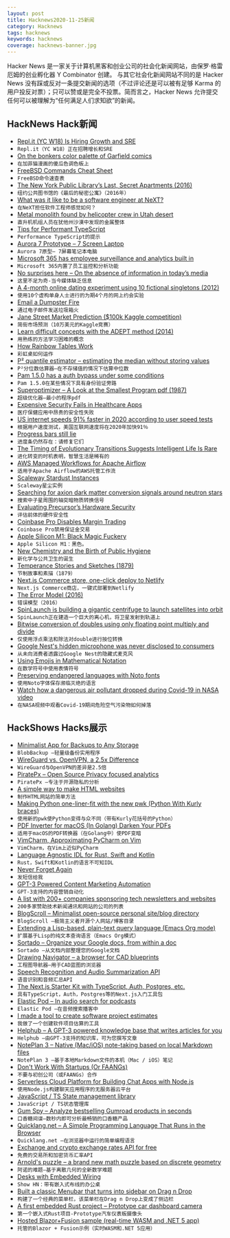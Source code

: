 ```yaml
---
layout: post
title: Hacknews2020-11-25新闻
category: Hacknews
tags: hacknews
keywords: hacknews
coverage: hacknews-banner.jpg
---
```


Hacker News 是一家关于计算机黑客和创业公司的社会化新闻网站，由保罗·格雷厄姆的创业孵化器 Y Combinator 创建。
与其它社会化新闻网站不同的是 Hacker News 没有踩或反对一条提交新闻的选项（不过评论还是可以被有足够 Karma 的用户投反对票）；只可以赞或是完全不投票。简而言之，Hacker News 允许提交任何可以被理解为“任何满足人们求知欲”的新闻。

## HackNews Hack新闻


- [Repl.it (YC W18) Is Hiring Growth and SRE](https://jobs.lever.co/replit/)
- `Repl.it（YC W18）正在招聘增长和SRE`
- [On the bonkers color palette of Garfield comics](http://wondermark.com/garfield-color/)
- `在加菲猫漫画的傻瓜色调色板上`
- [FreeBSD Commands Cheat Sheet](https://github.com/sbz/freebsd-commands)
- `FreeBSD命令速查表`
- [The New York Public Library’s Last, Secret Apartments (2016)](https://www.atlasobscura.com/articles/inside-the-new-york-public-librarys-last-secret-apartments)
- `纽约公共图书馆的《最后的秘密公寓》（2016年）`
- [What was it like to be a software engineer at NeXT?](https://www.quora.com/What-was-it-like-to-be-a-software-engineer-at-NeXT-Did-workers-interact-with-Steve-Jobs?share=1)
- `在NeXT担任软件工程师感觉如何？`
- [Metal monolith found by helicopter crew in Utah desert](https://www.bbc.co.uk/news/world-us-canada-55056570)
- `直升机机组人员在犹他州沙漠中发现的金属整体`
- [Tips for Performant TypeScript](https://github.com/microsoft/TypeScript/wiki/Performance)
- `Performance TypeScript的提示`
- [Aurora 7 Prototype – 7 Screen Laptop](https://expanscape.com/the-aurora-7-prototype/the-story-of-the-aurora-7/)
- `Aurora 7原型– 7屏幕笔记本电脑`
- [Microsoft 365 has employee surveillance and analytics built in](https://twitter.com/WolfieChristl/status/1331221942850949121)
- `Microsoft 365内置了员工监控和分析功能`
- [No surprises here – On the absence of information in today’s media](https://www.turningchaos.com/essays/no-surprises-here)
- `这里不足为奇-当今媒体缺乏信息`
- [A 4-month online dating experiment using 10 fictional singletons (2012)](https://jonmillward.com/blog/attraction-dating/cupid-on-trial-a-4-month-online-dating-experiment/)
- `使用10个虚构单身人士进行的为期4个月的网上约会实验`
- [Email a Dumpster Fire](https://hey.science/dumpster-fire/)
- `通过电子邮件发送垃圾箱火`
- [Jane Street Market Prediction ($100k Kaggle competition)](https://www.kaggle.com/c/jane-street-market-prediction)
- `简街市场预测（10万美元的Kaggle竞赛）`
- [Learn difficult concepts with the ADEPT method (2014)](https://betterexplained.com/articles/adept-method/)
- `用熟练的方法学习困难的概念`
- [How Rainbow Tables Work](http://kestas.kuliukas.com/RainbowTables/)
- `彩虹桌如何运作`
- [P² quantile estimator – estimating the median without storing values](https://aakinshin.net/posts/p2-quantile-estimator/)
- `P²分位数估算器–在不存储值的情况下估算中位数`
- [Pam 1.5.0 has a auth bypass under some conditions](https://www.openwall.com/lists/oss-security/2020/11/24/3)
- `Pam 1.5.0在某些情况下具有身份验证旁路`
- [Superoptimizer – A Look at the Smallest Program pdf (1987)](https://web.stanford.edu/class/cs343/resources/superoptimizer.pdf)
- `超级优化器–最小的程序pdf`
- [Expensive Security Fails in Healthcare Apps](https://www.ego-cms.com/post/most-expensive-healthcare-app-security-fails-in-2018-2019)
- `医疗保健应用中昂贵的安全性失败`
- [US internet speeds 91% faster in 2020 according to user speed tests](https://fairinternetreport.com/research/usa-vs-europe-internet-speed-analysis)
- `根据用户速度测试，美国互联网速度将在2020年加快91％`
- [Progress bars still lie](https://web.eecs.utk.edu/~azh/blog/fixprogressbars.html)
- `进度条仍然存在：请修复它们`
- [The Timing of Evolutionary Transitions Suggests Intelligent Life Is Rare](https://twitter.com/anderssandberg/status/1331041820516769792)
- `进化转变的时机表明，智慧生活是稀有的`
- [AWS Managed Workflows for Apache Airflow](https://aws.amazon.com/blogs/aws/introducing-amazon-managed-workflows-for-apache-airflow-mwaa/)
- `适用于Apache Airflow的AWS托管工作流`
- [Scaleway Stardust Instances](https://www.scaleway.com/en/stardust-instances/)
- `Scaleway星尘实例`
- [Searching for axion dark matter conversion signals around neutron stars](https://phys.org/news/2020-11-axion-dark-conversion-magnetic-fields.html)
- `搜索中子星周围的轴突暗物质转换信号`
- [Evaluating Precursor’s Hardware Security](https://www.bunniestudios.com/blog/?p=5979)
- `评估前体的硬件安全性`
- [Coinbase Pro Disables Margin Trading](https://blog.coinbase.com/coinbase-pro-disables-margin-trading-42f5862f8a66?_branch_match_id=294135607811499728&source=emailShare-23ee579691f2-1606255385&gi=b0ebf2e9c5b0)
- `Coinbase Pro禁用保证金交易`
- [Apple Silicon M1: Black Magic Fuckery](https://www.singhkays.com/blog/apple-silicon-m1-black-magic/)
- `Apple Silicon M1：黑色。`
- [New Chemistry and the Birth of Public Hygiene](https://thereader.mitpress.mit.edu/new-chemistry-and-the-birth-of-public-hygiene/)
- `新化学与公共卫生的诞生`
- [Temperance Stories and Sketches (1879)](https://publicdomainreview.org/collection/temperance-stories-and-sketches)
- `节制故事和素描（1879）`
- [Next.js Commerce store, one-click deploy to Netlify](https://github.com/chec/commercejs-nextjs-demo-store)
- `Next.js Commerce商店，一键式部署到Netlify`
- [The Error Model (2016)](http://joeduffyblog.com/2016/02/07/the-error-model/)
- `错误模型（2016）`
- [SpinLaunch is building a gigantic centrifuge to launch satellites into orbit](https://www.syfy.com/syfywire/spinlaunch-centrifuge-slingshots-rockets-into-space)
- `SpinLaunch正在建造一个巨大的离心机，将卫星发射到轨道上`
- [Bitwise conversion of doubles using only floating point multiply and divide](https://dougallj.wordpress.com/2020/05/10/bitwise-conversion-of-doubles-using-only-floating-point-multiplication-and-addition/)
- `仅使用浮点乘法和除法对double进行按位转换`
- [Google Nest's hidden microphone was never disclosed to consumers](https://www.theblaze.com/unleashed/google-nest-microphone)
- `从未向消费者透露过Google Nest的隐藏式麦克风`
- [Using Emojis in Mathematical Notation](https://docs.google.com/document/d/16wbSxLCQOwJRG3OILEKNgnlcO8Wzq1T_Ba5BJ9_s8sQ/edit)
- `在数学符号中使用表情符号`
- [Preserving endangered languages with Noto fonts](https://blog.google/outreach-initiatives/accessibility/preserving-endangered-languages-noto-fonts/)
- `使用Noto字体保存濒临灭绝的语言`
- [Watch how a dangerous air pollutant dropped during Covid-19 in NASA video](https://www.mercedsunstar.com/news/nation-world/national/article247403485.html)
- `在NASA视频中观看Covid-19期间危险空气污染物如何掉落`


## HackShows Hacks展示

- [ Minimalist App for Backups to Any Storage](https://blobbackup.com)
- `BlobBackup –轻量级备份实用程序`
- [ WireGuard vs. OpenVPN, a 2.5x Difference](https://vpnintel.com/insights/one-month-of-speedtest-data-shows-wireguard-is-2.5x-faster-than-openvpn)
- `WireGuard与OpenVPN的差异是2.5倍`
- [ PiratePx – Open Source Privacy focused analytics](https://www.piratepx.com/)
- `PiratePx –专注于开源隐私的分析`
- [ A simple way to make HTML websites](https://john-doe.neocities.org)
- `制作HTML网站的简单方法`
- [ Making Python one-liner-fit with the new pwk (Python With Kurly braces)](https://github.com/umlet/pwk)
- `使用新的pwk使Python变得与众不同（带有Kurly花括号的Python）`
- [ PDF Inverter for macOS (In Golang) Darken Your PDFs](https://github.com/rootVIII/pdfinverter)
- `适用于macOS的PDF转换器（在Golang中）使PDF变暗`
- [ VimCharm, Approximating PyCharm on Vim](https://kevinmartinjose.com/2020/11/22/vimcharm-approximating-pycharm-on-vim/)
- `VimCharm，在Vim上近似PyCharm`
- [ Language Agnostic IDL for Rust, Swift and Kotlin](https://adsharma.github.io/flattools-11222020.html)
- `Rust，Swift和Kotlin的语言不可知IDL`
- [ Never Forget Again](https://apps.apple.com/us/app/text-me-that/id1329223000)
- `发短信给我`
- [ GPT-3 Powered Content Marketing Automation](https://magicflow.io)
- `GPT-3支持的内容营销自动化`
- [ A list with 200+ companies sponsoring tech newsletters and websites](https://sponsorgap.com/companies-buying-ads-and-sponsorships)
- `200多家赞助技术新闻通讯和网站的公司的列表`
- [ BlogScroll – Minimalist open-source personal site/blog directory](https://blogscroll.com)
- `BlogScroll –极简主义者开源个人网站/博客目录`
- [ Extending a Lisp-based, plain-text query language (Emacs Org mode)](https://github.com/alphapapa/org-ql/blob/master/examples/defpred.org)
- `扩展基于Lisp的纯文本查询语言（Emacs Org模式）`
- [ Sortado – Organize your Google docs, from within a doc](https://sortado.app/?ref=hn)
- `Sortado –从文档内部整理您的Google文档`
- [ Drawing Navigator – a browser for CAD blueprints](http://www.drawnav.com)
- `工程图导航器–用于CAD蓝图的浏览器`
- [ Speech Recognition and Audio Summarization API](https://speechtext.ai/speech-recognition-api)
- `语音识别和音频汇总API`
- [ The Next.js Starter Kit with TypeScript, Auth, Postgres, etc.](https://github.com/pbteja1998/nextjs-starter)
- `具有TypeScript，Auth，Postgres等的Next.js入门工具包`
- [ Elastic Pod – In audio search for podcasts](https://elasticpod.com/)
- `Elastic Pod –在音频搜索播客中`
- [ I made a tool to create software project estimates](https://estimake.it/)
- `我做了一个创建软件项目估算的工具`
- [ Helphub – A GPT-3 powered knowledge base that writes articles for you](https://helphub.io)
- `Helphub –由GPT-3支持的知识库，可为您撰写文章`
- [ NotePlan 3 – Native (Mac/iOS) note-taking based on local Markdown files](https://noteplan.co)
- `NotePlan 3 –基于本地Markdown文件的本机（Mac / iOS）笔记`
- [ Don't Work With Startups (Or FAANGs)](https://devcareer.elliotbonneville.com/no-startups-or-faangs)
- `不要与初创公司（或FAANGs）合作`
- [ Serverless Cloud Platform for Building Chat Apps with Node.js](https://www.chatkitty.com/blog/posts/building-a-chat-app-with-react-native-and-firebase-part-1/)
- `使用Node.js构建聊天应用程序的无服务器云平台`
- [ JavaScript / TS State management library](https://github.com/sebbekarlsson/state0)
- `JavaScript / TS状态管理库`
- [ Gum Spy – Analyze bestselling Gumroad products in seconds](https://gumspy.com/)
- `口香糖间谍–数秒内即可分析最畅销的口香糖产品`
- [ Quicklang.net – A Simple Programming Language That Runs in the Browser](https://quicklang.net/ide/)
- `Quicklang.net –在浏览器中运行的简单编程语言`
- [ Exchange and crypto exchange rates API for free](https://www.exchangerate.host/?ref=hn)
- `免费的交易所和加密货币汇率API`
- [ Arnold's puzzle – a brand new math puzzle based on discrete geometry](https://arnold.games/)
- `阿诺的难题–基于离散几何的全新数学难题`
- [ Desks with Embedded Wiring](http://www.cabletread.com)
- `Show HN：带有嵌入式布线的办公桌`
- [ Built a classic Menubar that turns into sidebar on Drag n Drop](https://github.com/prabhuignoto/vue-dock-menu)
- `构建了一个经典的菜单栏，该菜单栏在Drag n Drop上变成了侧边栏`
- [ A first embedded Rust project – Prototype car dashboard camera](https://github.com/bbrown1867/dashcam-rs)
- `第一个嵌入式Rust项目-Prototype汽车仪表板摄像头`
- [ Hosted Blazor+Fusion sample (real-time WASM and .NET 5 app)](https://fusion-samples.servicetitan.com/)
- `托管的Blazor + Fusion示例（实时WASM和.NET 5应用）`

